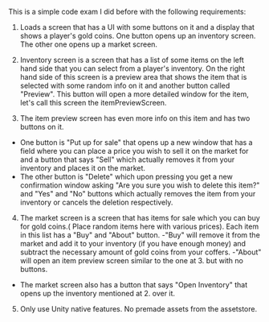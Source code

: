This is a simple code exam I did before with the following requirements:

1. Loads a screen that has a UI with some buttons on it and a display that shows a player's gold coins. One button opens up an inventory screen. The other one opens up a market screen.

2. Inventory screen is a screen that has a list of some items on the left hand side that you can select from a player's inventory. On the right hand side of this screen is a preview area that shows the item that is selected with some random info on it and another button called "Preview". This button will open a more detailed window for the item, let's call this screen the itemPreviewScreen.

3. The item preview screen has even more info on this item and has two buttons on it.
- One button is "Put up for sale" that opens up a new window that has a field where you can place a price you wish to sell it on the market for and a button that says "Sell" which actually removes it from your inventory and places it on the market.
- The other button is "Delete" which upon pressing you get a new confirmation window asking "Are you sure you wish to delete this item?" and  "Yes" and "No" buttons which actually removes the item from your inventory or cancels the deletion respectively.

4. The market screen is a screen that has items for sale which you can buy for gold coins.( Place random items here with various prices). Each item in this list has a "Buy" and "About" button.
-"Buy" will remove it from the market and add it to your inventory (if you have enough money) and subtract the necessary amount of gold coins from your coffers.
-"About" will open an item preview screen similar to the one at 3. but with no buttons.
- The market screen also has a button that says "Open Inventory" that opens up the inventory mentioned at 2. over it.

5. Only use Unity native features. No premade assets from the assetstore.
